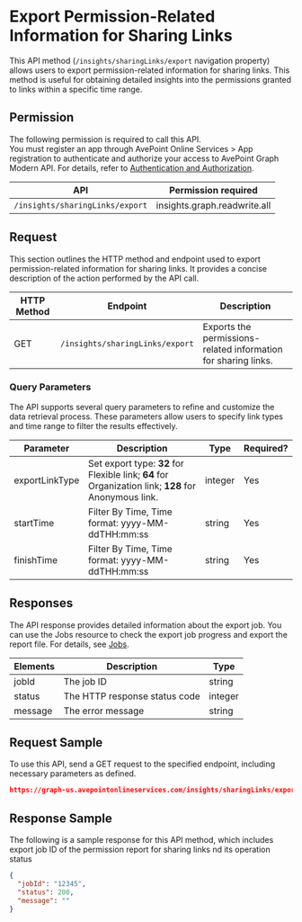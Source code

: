 # Export Permission-Related Information for Sharing Links 

This API method (`/insights/sharingLinks/export` navigation property) allows users to export permission-related information for sharing links. This method is useful for obtaining detailed insights into the permissions granted to links within a specific time range.

## Permission

The following permission is required to call this API.  
You must register an app through AvePoint Online Services > App registration to authenticate and authorize your access to AvePoint Graph Modern API. For details, refer to [Authentication and Authorization](https://learn.avepoint.com/docs/Use-AvePoint-Graph-Modern-API.html#authentication-and-authorization).

| API     | Permission required | 
|-------------------|---------------|
| `/insights/sharingLinks/export` | insights.graph.readwrite.all |


## Request

This section outlines the HTTP method and endpoint used to export permission-related information for sharing links. It provides a concise description of the action performed by the API call.

| HTTP Method | Endpoint | Description |
| --- | --- | --- |
| GET | `/insights/sharingLinks/export` | Exports the permissions-related information for sharing links. |


### Query Parameters

The API supports several query parameters to refine and customize the data retrieval process. These parameters allow users to specify link types and time range to filter the results effectively.

| Parameter | Description            | Type    | Required? |
|-----------|------------------------|---------|-----------|
| exportLinkType | Set export type: **32** for Flexible link; **64** for Organization link; **128** for Anonymous link. | integer | Yes |   
| startTime | Filter By Time, Time format: yyyy-MM-ddTHH:mm:ss | string | Yes |   
| finishTime | Filter By Time, Time format: yyyy-MM-ddTHH:mm:ss | string | Yes | 

## Responses

The API response provides detailed information about the export job. You can use the Jobs resource to check the export job progress and export the report file. For details, see [Jobs](../exportJobs/exportJobFile.md).

| Elements	| Description	|Type|
|---|--- |---|
|jobId	 | The job ID	| string |
|status |	The HTTP response status code |	integer|
|message |	The error message |	string|



## Request Sample

To use this API, send a GET request to the specified endpoint, including necessary parameters as defined. 

```json
https://graph-us.avepointonlineservices.com/insights/sharingLinks/export?exportLinkType=32&startTime=2023-01-01T00:00:00&finishTime=2023-01-31T23:59:59
```

## Response Sample

The following is a sample response for this API method, which includes export job ID of the permission report for sharing links nd its operation status 

```json
{
  "jobId": "12345",
  "status": 200,
  "message": ""
}
```